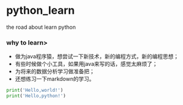 # python_learn
the road about learn python
### why to learn>
+ 做为java程序猿，想尝试一下新技术，新的编程方式，新的编程思想；
+ 有些时候做个小工具，如果用java来写的话，感觉太麻烦了；
+ 为将来的数据分析学习做准备把；
+ 还想练习一下markdown的学习。
```python
print('Hello,world!')
print('Hello,python!')
```
